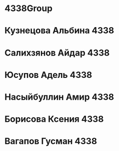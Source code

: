 # 4338Group
# Кузнецова Альбина 4338
# Салихзянов Айдар 4338
# Юсупов Адель 4338
# Насыйбуллин Амир 4338
# Борисова Ксения 4338
# Вагапов Гусман 4338

